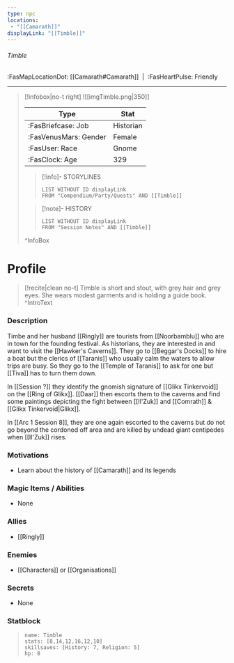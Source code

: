 ```yaml
---
type: npc
locations:
 - "[[Camarath]]"
displayLink: "[[Timble]]"
---
```

###### Timble
<span class="sub2">:FasMapLocationDot: [[Camarath#Camarath]]&nbsp;&nbsp;|&nbsp;&nbsp;:FasHeartPulse: Friendly </span>
___

> [!infobox|no-t right]
> ![[imgTimble.png|350]]
>
> | Type | Stat |
> | ---- | ---- |
> | :FasBriefcase: Job |  Historian |
> | :FasVenusMars: Gender | Female |
> | :FasUser: Race | Gnome |
> | :FasClock: Age | 329 |
>
>> [!info]- STORYLINES
>>```dataview
>>LIST WITHOUT ID displayLink
>>FROM "Compendium/Party/Quests" AND [[Timble]]
>
>>[!note]- HISTORY
>>```dataview
>>LIST WITHOUT ID displayLink
>>FROM "Session Notes" AND [[Timble]]
>
>^InfoBox

# Profile

> [!recite|clean no-t]
>	Timble is short and stout, with grey hair and grey eyes. She wears modest garments and is holding a guide book.
>^IntroText

### Description
Timbe and her husband [[Ringly]] are tourists from [[Noorbamblu]] who are in town for the founding festival. As historians, they are interested in and want to visit the [[Hawker's Caverns]]. They go to [[Beggar's Docks]] to hire a boat but the clerics of [[Taranis]] who usually calm the waters to allow trips are busy. So they go to the [[Temple of Taranis]] to ask for one but [[Tiva]] has to turn them down. 

In [[Session ?]] they identify the gnomish signature of [[Glikx Tinkervoid]] on the [[Ring of Glikx]]. [[Daar]] then escorts them to the caverns and find some paintings depicting the fight between [[Il'Zuk]] and [[Comrath]] & [[Glikx Tinkervoid|Glikx]].

In [[Arc 1 Session 8]], they are one again escorted to the caverns but do not go beyond the cordoned off area and are killed by undead giant centipedes when [[Il'Zuk]] rises.

### Motivations
- Learn about the history of [[Camarath]] and its legends

### Magic Items / Abilities
- None

### Allies
- [[Ringly]]

### Enemies
- [[Characters]] or [[Organisations]]

### Secrets
- None

### Statblock
>```statblock
> name: Timble
> stats: [8,14,12,16,12,10]
> skillsaves: [History: 7, Religion: 5]
> hp: 8
